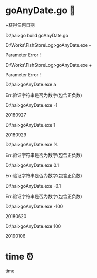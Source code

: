 # goAnyDate.go  :lemon: 
+获得任何日期

D:\hai>go build goAnyDate.go

D:\Works\FishStoreLog>goAnyDate.exe -

Parameter Error !

D:\Works\FishStoreLog>goAnyDate.exe +

Parameter Error !

D:\hai>goAnyDate.exe a

Err:验证字符串是否为数字(包含正负数)

D:\hai>goAnyDate.exe -1

20180927

D:\hai>goAnyDate.exe 1

20180929

D:\hai>goAnyDate.exe %

Err:验证字符串是否为数字(包含正负数)

D:\hai>goAnyDate.exe 0.1

Err:验证字符串是否为数字(包含正负数)

D:\hai>goAnyDate.exe -0.1

Err:验证字符串是否为数字(包含正负数)

D:\hai>goAnyDate.exe -100

20180620

D:\hai>goAnyDate.exe 100

20190106

# time  :alarm_clock:
time

